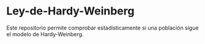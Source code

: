 # Ley-de-Hardy-Weinberg
‌Este repositorio permite comprobar estadísticamente si una población sigue el modelo de Hardy-Weinberg.
